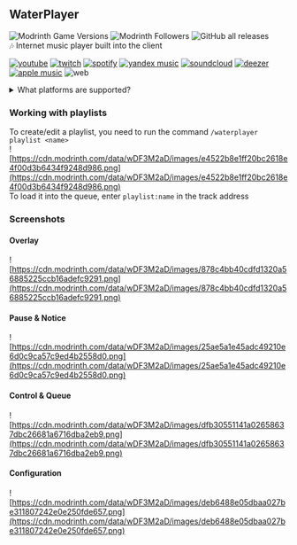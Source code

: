 ## WaterPlayer
![Modrinth Game Versions](https://img.shields.io/modrinth/game-versions/waterplayer?label=Minecraft%20Support&style=flat-square)
![Modrinth Followers](https://img.shields.io/modrinth/followers/waterplayer?label=Modrinth%20Followers&style=flat-square)
![GitHub all releases](https://img.shields.io/github/downloads/simply-kel/WaterPlayer/total?color=blue&label=GitHub%20Downloads&style=flat-square)
<br>
🎶 Internet music player built into the client 

[![youtube](https://cdn.jsdelivr.net/npm/@intergrav/devins-badges@3/assets/compact-minimal/social/youtube-plural_vector.svg)](https://youtube.com)
[![twitch](https://cdn.jsdelivr.net/npm/@intergrav/devins-badges@3/assets/compact-minimal/social/twitch-plural_vector.svg)](https://twitch.tv)
[![spotify](https://cdn.jsdelivr.net/npm/@intergrav/devins-badges@3/assets/compact-minimal/available/spotify_vector.svg)](https://spotify.com)
[![yandex music](https://cdn.kelcuprum.ru/budge/yandex-music/yandex-music_vector.svg)](https://music.yandex.ru)
[![soundcloud](https://cdn.jsdelivr.net/npm/@intergrav/devins-badges@3/assets/compact-minimal/available/soundcloud_vector.svg)](https://soundcloud.com)
[![deezer](https://cdn.kelcuprum.ru/budge/deezer/deezer_vector.svg)](https://deezer.com)
[![apple music](https://cdn.jsdelivr.net/npm/@intergrav/devins-badges@3/assets/compact-minimal/available/app-store_vector.svg)](https://music.apple.com/)
![web](https://cdn.jsdelivr.net/npm/@intergrav/devins-badges@3/assets/compact-minimal/translate/generic-singular_vector.svg)

<details>
<summary>What platforms are supported?</summary>

* YouTube
* SoundCloud
* Spotify
* Yandex Music
* Deezer
* Apple Music
* Flowery TTS
* Twitch streams
* Bandcamp
* Vimeo
* HTTP(s) links
    * MP3
    * FLAC
    * MP3
    * Matroska/WebM (AAC, Opus or Vorbis codecs)
    * MP4/M4A (AAC codec)
    * OGG streams (Opus, Vorbis and FLAC codecs)
    * AAC streams
    * Stream playlists (M3U and PLS)
### Configuration
Go to the "TOP SECRET!" category, or `./config/WaterPlayer/config.json` to specify tokens.<br>
For all supported urls and queries see [here](https://github.com/topi314/LavaSrc#supported-urls-and-queries)

To get your Spotify clientId & clientSecret go [here](https://developer.spotify.com/dashboard/applications)<br>
*Countries code [here](https://gist.github.com/frankkienl/a594807bf0dcd23fdb1b)

To get your Apple Music api token go [here](https://github.com/topi314/LavaSrc#apple-music)

To get your Yandex Music access token go [here](https://github.com/topi314/LavaSrc#yandex-music)


</details>

### Working with playlists
To create/edit a playlist, you need to run the command `/waterplayer playlist <name>`<br>
![https://cdn.modrinth.com/data/wDF3M2aD/images/e4522b8e1ff20bc2618e4f00d3b6434f9248d986.png](https://cdn.modrinth.com/data/wDF3M2aD/images/e4522b8e1ff20bc2618e4f00d3b6434f9248d986.png)<br>
To load it into the queue, enter `playlist:name` in the track address<br>

### Screenshots
#### Overlay
![https://cdn.modrinth.com/data/wDF3M2aD/images/878c4bb40cdfd1320a56885225ccb16adefc9291.png](https://cdn.modrinth.com/data/wDF3M2aD/images/878c4bb40cdfd1320a56885225ccb16adefc9291.png)
#### Pause & Notice
![https://cdn.modrinth.com/data/wDF3M2aD/images/25ae5a1e45adc49210e6d0c9ca57c9ed4b2558d0.png](https://cdn.modrinth.com/data/wDF3M2aD/images/25ae5a1e45adc49210e6d0c9ca57c9ed4b2558d0.png)
#### Control & Queue
![https://cdn.modrinth.com/data/wDF3M2aD/images/dfb30551141a02658637dbc26681a6716dba2eb9.png](https://cdn.modrinth.com/data/wDF3M2aD/images/dfb30551141a02658637dbc26681a6716dba2eb9.png)
#### Configuration
![https://cdn.modrinth.com/data/wDF3M2aD/images/deb6488e05dbaa027be311807242e0e250fde657.png](https://cdn.modrinth.com/data/wDF3M2aD/images/deb6488e05dbaa027be311807242e0e250fde657.png)
